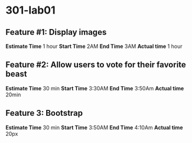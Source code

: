 # 301-lab01

 ## Feature #1: Display images
 
 **Estimate Time** 1 hour
 **Start Time** 2AM
 **End Time** 3AM
 **Actual time** 1 hour


 ## Feature #2: Allow users to vote for their favorite beast
 
 **Estimate Time** 30 min
 **Start Time** 3:30AM
 **End Time** 3:50Am
 **Actual time**  20min

 
 ## Feature 3: Bootstrap
 
 **Estimate Time** 30 min
 **Start Time** 3:50AM
 **End Time** 4:10Am
 **Actual time** 20px
